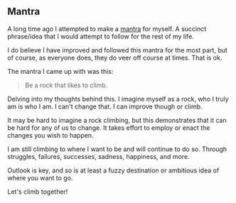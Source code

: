## Mantra

A long time ago I attempted to make a [mantra](https://en.wikipedia.org/wiki/Mantra) for myself. A succinct phrase/idea that I would attempt to follow for the rest of my life.

I do believe I have improved and followed this mantra for the most part, but of course, as everyone does, they do veer off course at times. That is ok.

The mantra I came up with was this:

> Be a rock that likes to climb.

Delving into my thoughts behind this. I imagine myself as a rock, who I truly am is who I am. I can't change that. I can improve though or climb.

It may be hard to imagine a rock climbing, but this demonstrates that it can be hard for any of us to change. It takes effort to employ or enact the changes you wish to happen.

I am still climbing to where I want to be and will continue to do so. Through struggles, failures, successes, sadness, happiness, and more.

Outlook is key, and so is at least a fuzzy destination or ambitious idea of where you want to go.

Let's climb together!

